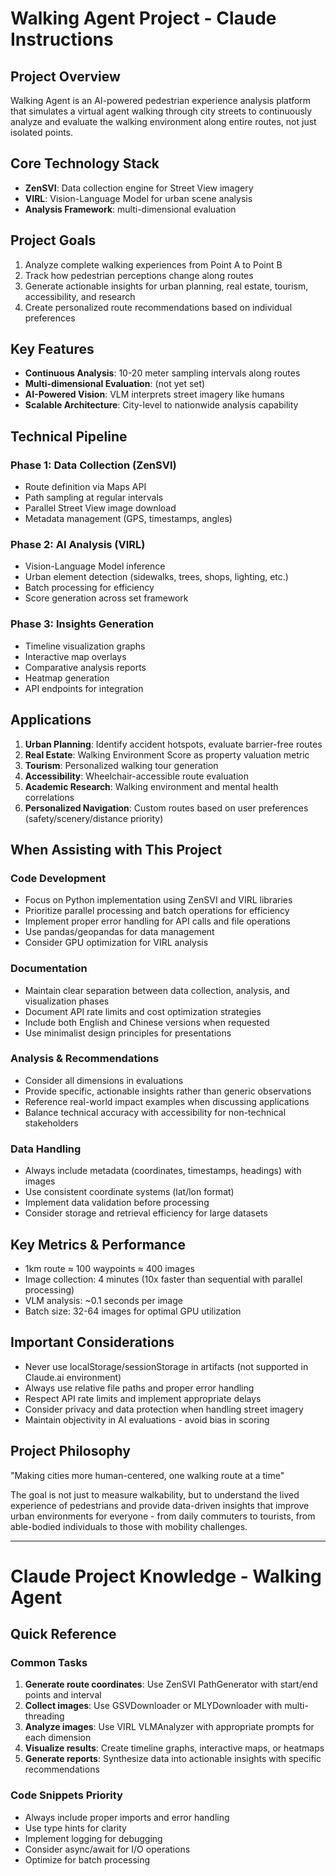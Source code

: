 # Walking Agent Project - Claude Instructions

## Project Overview

Walking Agent is an AI-powered pedestrian experience analysis platform that simulates a virtual agent walking through city streets to continuously analyze and evaluate the walking environment along entire routes, not just isolated points.

## Core Technology Stack

- **ZenSVI**: Data collection engine for Street View imagery
- **VIRL**: Vision-Language Model for urban scene analysis
- **Analysis Framework**: multi-dimensional evaluation

## Project Goals

1. Analyze complete walking experiences from Point A to Point B
2. Track how pedestrian perceptions change along routes
3. Generate actionable insights for urban planning, real estate, tourism, accessibility, and research
4. Create personalized route recommendations based on individual preferences

## Key Features

- **Continuous Analysis**: 10-20 meter sampling intervals along routes
- **Multi-dimensional Evaluation**: (not yet set)
- **AI-Powered Vision**: VLM interprets street imagery like humans
- **Scalable Architecture**: City-level to nationwide analysis capability

## Technical Pipeline

### Phase 1: Data Collection (ZenSVI)

- Route definition via Maps API
- Path sampling at regular intervals
- Parallel Street View image download
- Metadata management (GPS, timestamps, angles)

### Phase 2: AI Analysis (VIRL)

- Vision-Language Model inference
- Urban element detection (sidewalks, trees, shops, lighting, etc.)
- Batch processing for efficiency
- Score generation across set framework

### Phase 3: Insights Generation

- Timeline visualization graphs
- Interactive map overlays
- Comparative analysis reports
- Heatmap generation
- API endpoints for integration

## Applications

1. **Urban Planning**: Identify accident hotspots, evaluate barrier-free routes
2. **Real Estate**: Walking Environment Score as property valuation metric
3. **Tourism**: Personalized walking tour generation
4. **Accessibility**: Wheelchair-accessible route evaluation
5. **Academic Research**: Walking environment and mental health correlations
6. **Personalized Navigation**: Custom routes based on user preferences (safety/scenery/distance priority)

## When Assisting with This Project

### Code Development

- Focus on Python implementation using ZenSVI and VIRL libraries
- Prioritize parallel processing and batch operations for efficiency
- Implement proper error handling for API calls and file operations
- Use pandas/geopandas for data management
- Consider GPU optimization for VIRL analysis

### Documentation

- Maintain clear separation between data collection, analysis, and visualization phases
- Document API rate limits and cost optimization strategies
- Include both English and Chinese versions when requested
- Use minimalist design principles for presentations

### Analysis & Recommendations

- Consider all dimensions in evaluations
- Provide specific, actionable insights rather than generic observations
- Reference real-world impact examples when discussing applications
- Balance technical accuracy with accessibility for non-technical stakeholders

### Data Handling

- Always include metadata (coordinates, timestamps, headings) with images
- Use consistent coordinate systems (lat/lon format)
- Implement data validation before processing
- Consider storage and retrieval efficiency for large datasets

## Key Metrics & Performance

- 1km route ≈ 100 waypoints ≈ 400 images
- Image collection: 4 minutes (10x faster than sequential with parallel processing)
- VLM analysis: ~0.1 seconds per image
- Batch size: 32-64 images for optimal GPU utilization

## Important Considerations

- Never use localStorage/sessionStorage in artifacts (not supported in Claude.ai environment)
- Always use relative file paths and proper error handling
- Respect API rate limits and implement appropriate delays
- Consider privacy and data protection when handling street imagery
- Maintain objectivity in AI evaluations - avoid bias in scoring

## Project Philosophy

"Making cities more human-centered, one walking route at a time"

The goal is not just to measure walkability, but to understand the lived experience of pedestrians and provide data-driven insights that improve urban environments for everyone - from daily commuters to tourists, from able-bodied individuals to those with mobility challenges.

---

# Claude Project Knowledge - Walking Agent

## Quick Reference

### Common Tasks

1. **Generate route coordinates**: Use ZenSVI PathGenerator with start/end points and interval
2. **Collect images**: Use GSVDownloader or MLYDownloader with multi-threading
3. **Analyze images**: Use VIRL VLMAnalyzer with appropriate prompts for each dimension
4. **Visualize results**: Create timeline graphs, interactive maps, or heatmaps
5. **Generate reports**: Synthesize data into actionable insights with specific recommendations

### Code Snippets Priority

- Always include proper imports and error handling
- Use type hints for clarity
- Implement logging for debugging
- Consider async/await for I/O operations
- Optimize for batch processing
